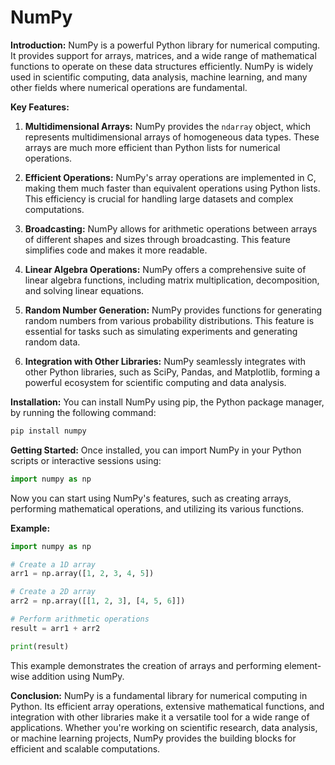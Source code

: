 <h1>NumPy</h1>

**Introduction:**
NumPy is a powerful Python library for numerical computing. It provides support for arrays, matrices, and a wide range of mathematical functions to operate on these data structures efficiently. NumPy is widely used in scientific computing, data analysis, machine learning, and many other fields where numerical operations are fundamental.

**Key Features:**
1. **Multidimensional Arrays:** NumPy provides the `ndarray` object, which represents multidimensional arrays of homogeneous data types. These arrays are much more efficient than Python lists for numerical operations.
   
2. **Efficient Operations:** NumPy's array operations are implemented in C, making them much faster than equivalent operations using Python lists. This efficiency is crucial for handling large datasets and complex computations.
   
3. **Broadcasting:** NumPy allows for arithmetic operations between arrays of different shapes and sizes through broadcasting. This feature simplifies code and makes it more readable.
   
4. **Linear Algebra Operations:** NumPy offers a comprehensive suite of linear algebra functions, including matrix multiplication, decomposition, and solving linear equations.
   
5. **Random Number Generation:** NumPy provides functions for generating random numbers from various probability distributions. This feature is essential for tasks such as simulating experiments and generating random data.
   
6. **Integration with Other Libraries:** NumPy seamlessly integrates with other Python libraries, such as SciPy, Pandas, and Matplotlib, forming a powerful ecosystem for scientific computing and data analysis.

**Installation:**
You can install NumPy using pip, the Python package manager, by running the following command:

```bash
pip install numpy
```

**Getting Started:**
Once installed, you can import NumPy in your Python scripts or interactive sessions using:

```python
import numpy as np
```

Now you can start using NumPy's features, such as creating arrays, performing mathematical operations, and utilizing its various functions.

**Example:**
```python
import numpy as np

# Create a 1D array
arr1 = np.array([1, 2, 3, 4, 5])

# Create a 2D array
arr2 = np.array([[1, 2, 3], [4, 5, 6]])

# Perform arithmetic operations
result = arr1 + arr2

print(result)
```

This example demonstrates the creation of arrays and performing element-wise addition using NumPy.

**Conclusion:**
NumPy is a fundamental library for numerical computing in Python. Its efficient array operations, extensive mathematical functions, and integration with other libraries make it a versatile tool for a wide range of applications. Whether you're working on scientific research, data analysis, or machine learning projects, NumPy provides the building blocks for efficient and scalable computations.
